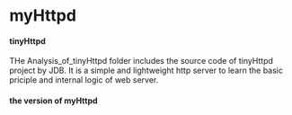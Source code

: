 # myHttpd
#### tinyHttpd
THe Analysis_of_tinyHttpd folder includes the source code of tinyHttpd project by JDB. It is a simple and lightweight 
http server to learn the basic priciple and internal logic of web server.


#### the version of myHttpd
